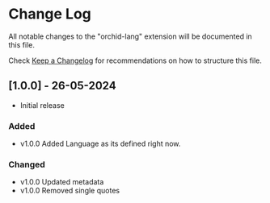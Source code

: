 # Change Log

All notable changes to the "orchid-lang" extension will be documented in this file.

Check [Keep a Changelog](http://keepachangelog.com/) for recommendations on how to structure this file.

## [1.0.0] - 26-05-2024

- Initial release

### Added

- v1.0.0 Added Language as its defined right now.

### Changed

- v1.0.0 Updated metadata
- v1.0.0 Removed single quotes